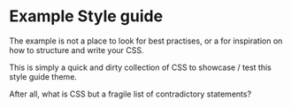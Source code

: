 # Example Style guide

The example is not a place to look for best practises, or a for inspiration on
how to structure and write your CSS.

This is simply a quick and dirty collection of CSS to showcase / test this style
guide theme.

After all, what is CSS but a fragile list of contradictory statements?

